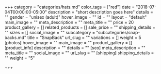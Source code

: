 +++
category = "categories/hats.md"
color_tags = ["red"]
date = "2018-07-04T00:00:00-05:00"
description = "short description goes here"
details = ""
gender = "unisex (adult)"
hover_image = ""
id = ""
layout = "default"
main_image = ""
meta_description = ""
meta_title = ""
price = 20
product_gallery = []
related_products = []
sale_price = ""
shipping_details = ""
sizes = []
social_image = ""
subcategory = "subcategories/snap-backs.md"
title = "SnapBack"
url_slug = ""
variations = []
weight = 5
[photos]
hover_image = ""
main_image = ""
product_gallery = []
[product_info]
description = ""
details = ""
[seo]
meta_description = ""
meta_title = ""
social_image = ""
url_slug = ""
[shipping]
shipping_details = ""
weight = "5"

+++
